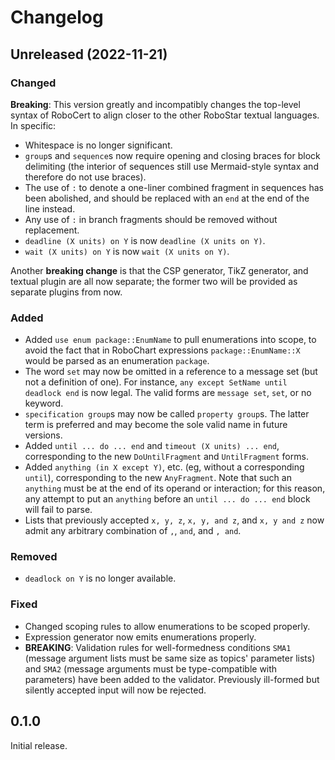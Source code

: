 # Changelog

## Unreleased (2022-11-21)

### Changed

**Breaking**: This version greatly and incompatibly changes the top-level
syntax of RoboCert to align closer to the other RoboStar textual languages.  In
specific:

- Whitespace is no longer significant.
- `group`s and `sequence`s now require opening and closing braces for
  block delimiting (the interior of sequences still use Mermaid-style
  syntax and therefore do not use braces).
- The use of `:` to denote a one-liner combined fragment in sequences
  has been abolished, and should be replaced with an `end` at the end of
  the line instead.
- Any use of `:` in branch fragments should be removed without replacement.
- `deadline (X units) on Y` is now `deadline (X units on Y)`.
- `wait (X units) on Y` is now `wait (X units on Y)`.

Another **breaking change** is that the CSP generator, TikZ generator, and
textual plugin are all now separate; the former two will be provided as
separate plugins from now.

### Added

- Added `use enum package::EnumName` to pull enumerations into scope, to
  avoid the fact that in RoboChart expressions `package::EnumName::X`
  would be parsed as an enumeration `package`.
- The word `set` may now be omitted in a reference to a message set (but not
  a definition of one).  For instance, `any except SetName until deadlock end`
  is now legal.  The valid forms are `message set`, `set`, or no keyword.
- `specification group`s may now be called `property group`s.  The latter term
  is preferred and may become the sole valid name in future versions.
- Added `until ... do ... end` and `timeout (X units) ... end`, corresponding
  to the new `DoUntilFragment` and `UntilFragment` forms.
- Added `anything (in X except Y)`, etc. (eg, without a corresponding `until`),
  corresponding to the new `AnyFragment`.  Note that such an `anything` must be
  at the end of its operand or interaction; for this reason, any attempt to put
  an `anything` before an `until ... do ... end` block will fail to parse.
- Lists that previously accepted `x, y, z`, `x, y, and z`, and `x, y and z`
  now admit any arbitrary combination of `,`, `and`, and `, and`.

### Removed

- `deadlock on Y` is no longer available.

### Fixed

- Changed scoping rules to allow enumerations to be scoped properly.
- Expression generator now emits enumerations properly.
- **BREAKING**: Validation rules for well-formedness conditions `SMA1`
  (message argument lists must be same size as topics' parameter lists) and
  `SMA2` (message arguments must be type-compatible with parameters) have
  been added to the validator.  Previously ill-formed but silently accepted
  input will now be rejected.


## 0.1.0

Initial release.
